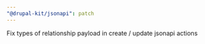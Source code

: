 ```yaml
---
"@drupal-kit/jsonapi": patch
---
```


Fix types of relationship payload in create / update jsonapi actions
